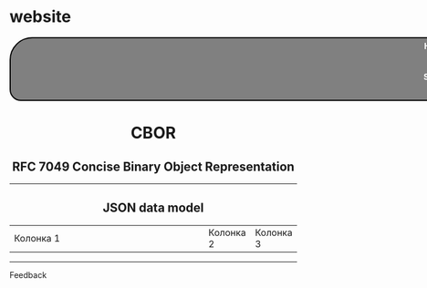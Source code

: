 # website
<!DOCTYPE html>
<html>
  <head>
    <meta charset="utf-8">
	    <title>Сайтик</title>
	<style id="holderjs-style" type="text/css">
	.holderjs-fluid 
	{font-size:16px
	;font-weight:bold;
	text-align:center;
	font-family:sans-serif;
	margin:0}
	
      #navbar {
        margin: 0;
        padding: 0;
        list-style-type: none;
       }
#navbar li { display: inline; }
#navbar {
  margin: 0;
  padding: 0;
  list-style-type: none;
  border: 2px solid #000000;
  border-radius: 40px 20px;
  width: 1500px;
  text-align: center;
  background-color: #808080
  ;
}
#navbar a {
  color: #fff;
  padding: 5px 10px;
  text-decoration: none;
  font-weight: bold;
  display: inline-block;
  width: 352px;
}
#navbar a:hover {
  border-radius: 100px 10px;
  background-color: #000000;
}

   TD {
    vertical-align: top; /* Выравнивание по верхнему краю ячейки */
   }
   #col1 {
    width: 10%; /* Ширина первой колонки */
   
   }
   #col2 {
    width: 10%; /* Ширина второй колонки */

   }
   #col3 {
    width: 10%; /* Ширина третьей колонки */
  
   }
    </style>
  </head>
  <body>
    <ul id="navbar">
      <li><a href="#">Header</a></li>
      <li><a href="#">First</a></li>
      <li><a href="#">Second</a></li>
      <li><a href="#">Third</a></li>
    </ul>
	        <h1 align="center">CBOR</h1>
        <h2 align="center">RFC 7049 Concise Binary Object Representation</h2>
      <hr>
          <h2 align="center">JSON data model</h2>
		     </hr>
			  <table align="center" width="4%" cellpadding="80" cellspacing="0">
    <td id="col1">Колонка 1</td>
    <td id="col2">Колонка 2</td>
    <td id="col3">Колонка 3</td>
	  </table>
      <hr>
            Feedback
           </hr>
</body>
</html>
